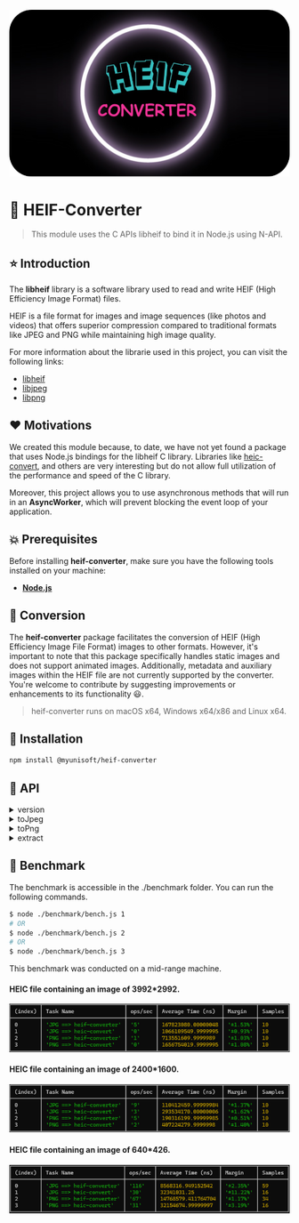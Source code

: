 <p align="center">
<img src="./docs/images/heif-converter.png"/>
</p>

# 🥦 HEIF-Converter
> This module uses the C APIs libheif to bind it in Node.js using N-API.

## ⭐ Introduction

The **libheif** library is a software library used to read and write HEIF (High Efficiency Image Format) files.

HEIF is a file format for images and image sequences (like photos and videos) that offers superior compression compared to traditional formats like JPEG and PNG while maintaining high image quality.

For more information about the librarie used in this project, you can visit the following links:
* [libheif](https://github.com/strukturag/libheif/tree/master)
* [libjpeg](https://github.com/winlibs/libjpeg)
* [libpng](https://github.com/pnggroup/libpng)

## ❤️ Motivations

We created this module because, to date, we have not yet found a package that uses Node.js bindings for the libheif C library. Libraries like [heic-convert](https://github.com/catdad-experiments/heic-convert), and others are very interesting but do not allow full utilization of the performance and speed of the C library.

Moreover, this project allows you to use asynchronous methods that will run in an **AsyncWorker**, which will prevent blocking the event loop of your application.

## 💥 Prerequisites

Before installing **heif-converter**, make sure you have the following tools installed on your machine:

* [**Node.js**](https://nodejs.org/en/download/package-manager/)

## 🎈 Conversion
The **heif-converter** package facilitates the conversion of HEIF (High Efficiency Image File Format) images to other formats. However, it's important to note that this package specifically handles static images and does not support animated images. Additionally, metadata and auxiliary images within the HEIF file are not currently supported by the converter. You're welcome to contribute by suggesting improvements or enhancements to its functionality 😃.
> heif-converter runs on macOS x64, Windows x64/x86 and Linux x64. 

## 🦴 Installation

```bash
npm install @myunisoft/heif-converter
```

## 🚀 API
<details>
<summary>version</summary>
<br>

The **version** method is used to obtain the version of libheif.

```ts
function version(): string;
```
```js
import lib from "../index.js";

console.log(lib.version());
// 1.17.6
```
</details>
<details>
<summary>toJpeg</summary>
<br>

The **toJpeg** method converts the primary image of a HEIC file to **jpg**.
> Converts only the primary image of the HEIC file.

```ts
interface JpegOptions {
  // 0 to 100.
  quality?: number;
}

function toJpeg(
  input: string | Buffer | Readable, 
  options?: JpegOptions
): Promise<Buffer>;
```
```js
// Import Node.js Dependencies
import path from "node:path";

// Import Internal Dependencies
import lib from "../index.js";

const filePath = path.join(__dirname, "image.heic")
const jpegBuffer = await lib.toJpeg(filePath, { quality: 20 });
```
> The value of the quality option is from 0 to 100. Default 75.

</details>
<details>
<summary>toPng</summary>
<br>

The **toPng** method converts the primary image of a HEIC file to **png**.
> Converts only the primary image of the HEIC file.

```ts
function toPng(input: string | Buffer | Readable): Promise<Buffer>;
```
```js
// Import Node.js Dependencies
import path from "node:path";

// Import Internal Dependencies
import lib from "../index.js";

const filePath = path.join(__dirname, "image.heic")
const pngBuffer = await lib.toPng(filePath, { compression: 5 });
```
> The value of the compression option is from 1 to 9. Default 1.

</details>
<details>
<summary>extract</summary>
<br>

The **extract** method allows you to obtain a list of images contained in a HEIC file. Each extracted image has two methods, **toJpeg** and **toPng**, which allow you to convert the image to JPEG or PNG format, respectively, as documented above.
```ts
interface JpegOptions {
  quality?: number;
}

interface PngOptions {
  compression?: number;
}

interface ExtractedImage {
  toJpeg: (opts?: JpegOptions) => Promise<Buffer>;
  toPng: (opts?: PngOptions) => Promise<Buffer>;
}

function extract(input: string | Buffer | Readable): Promise<ExtractedImage[]>;
```
```js
// Import Node.js Dependencies
import path from "node:path";

// Import Internal Dependencies
import lib from "../index.js";

const filePath = path.join(__dirname, "image.heic")
const images = await lib.extract(filePath);
for (image of images) {
  const jpegBuffer = await image.toJpeg({ quality: 50 });
}
```

</details>

## 📢 Benchmark

The benchmark is accessible in the ./benchmark folder. You can run the following commands.
```bash
$ node ./benchmark/bench.js 1
# OR
$ node ./benchmark/bench.js 2
# OR
$ node ./benchmark/bench.js 3
```
This benchmark was conducted on a mid-range machine.

#### HEIC file containing an image of 3992*2992.
<img src="./docs/images/bench1.png"/>

#### HEIC file containing an image of 2400*1600.
<img src="./docs/images/bench2.png"/>

#### HEIC file containing an image of 640*426.
<img src="./docs/images/bench3.png"/>